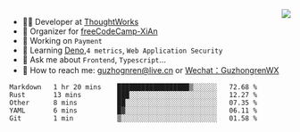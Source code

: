 <img align="right" src="https://github-readme-stats.vercel.app/api?username=guzhongren&show_icons=true&icon_color=805AD5&text_color=000&bg_color=ffffff&hide_title=true" />

- 👨‍💻  Developer at [ThoughtWorks](https://thoughtworks.com)
- 🏢 Organizer for [freeCodeCamp-XiAn](https://github.com/orgs/freeCodeCamp-XiAn)
- 🔭 Working on `Payment`
- 🌱 Learning [Deno](https://deno.land/),`4 metrics`,  `Web Application Security`
- 💬 Ask me about `Frontend`, `Typescript`...
- 🔎 How to reach me: [guzhognren@live.cn](guzhognren@live.cn) or [Wechat：GuzhongrenWX]()

<!--START_SECTION:waka-->
```text
Markdown   1 hr 20 mins    ██████████████████▒░░░░░░   72.68 % 
Rust       13 mins         ███░░░░░░░░░░░░░░░░░░░░░░   12.27 % 
Other      8 mins          ██░░░░░░░░░░░░░░░░░░░░░░░   07.35 % 
YAML       6 mins          █▓░░░░░░░░░░░░░░░░░░░░░░░   06.11 % 
Git        1 min           ▒░░░░░░░░░░░░░░░░░░░░░░░░   01.58 % 
```
<!--END_SECTION:waka-->

